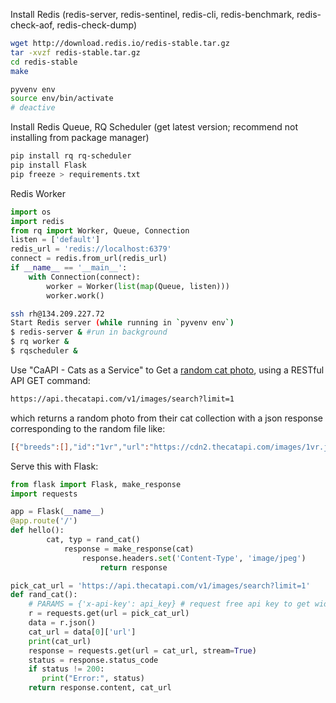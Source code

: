 
Install Redis (redis-server, redis-sentinel, redis-cli, redis-benchmark, redis-check-aof, redis-check-dump)
```sh
wget http://download.redis.io/redis-stable.tar.gz
tar -xvzf redis-stable.tar.gz
cd redis-stable
make
```

```sh
pyvenv env
source env/bin/activate
# deactive
```

Install Redis Queue, RQ Scheduler
  (get latest version; recommend not installing from package manager)
```sh
pip install rq rq-scheduler
pip install Flask
pip freeze > requirements.txt
```

Redis Worker
```py
import os
import redis
from rq import Worker, Queue, Connection
listen = ['default']
redis_url = 'redis://localhost:6379'
connect = redis.from_url(redis_url)
if __name__ == '__main__':
    with Connection(connect):
        worker = Worker(list(map(Queue, listen)))
        worker.work()
```

```sh
ssh rh@134.209.227.72
Start Redis server (while running in `pyvenv env`)
$ redis-server & #run in background
$ rq worker &
$ rqscheduler &
```

Use "CaAPI - Cats as a Service" to Get a [random cat photo](https://thecatapi.com/), using a RESTful API GET command:
```sh
https://api.thecatapi.com/v1/images/search?limit=1
```
which returns a random photo from their cat collection with a json response corresponding to the random file like:
```sh
[{"breeds":[],"id":"1vr","url":"https://cdn2.thecatapi.com/images/1vr.jpg","width":500,"height":334}]
```
Serve this with Flask:
```python
from flask import Flask, make_response
import requests

app = Flask(__name__)
@app.route('/')
def hello():
        cat, typ = rand_cat()
	        response = make_response(cat)
		        response.headers.set('Content-Type', 'image/jpeg')
			        return response

pick_cat_url = 'https://api.thecatapi.com/v1/images/search?limit=1'
def rand_cat():
    # PARAMS = {'x-api-key': api_key} # request free api key to get wider range of cats
    r = requests.get(url = pick_cat_url)
    data = r.json()
    cat_url = data[0]['url']
    print(cat_url)
    response = requests.get(url = cat_url, stream=True)
    status = response.status_code
    if status != 200:
       print("Error:", status)
    return response.content, cat_url
```

